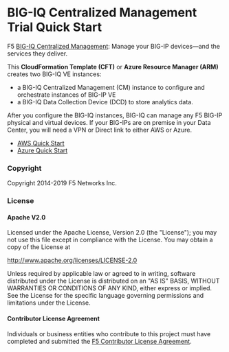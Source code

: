 BIG-IQ Centralized Management Trial Quick Start
===============================================

F5 [BIG-IQ Centralized Management](https://www.f5.com/products/automation-and-orchestration/big-iq): Manage your BIG-IP devices—and the services they deliver.

This **CloudFormation Template (CFT)** or **Azure Resource Manager (ARM)** creates two BIG-IQ VE instances: 

- a BIG-IQ Centralized Management (CM) instance to configure and orchestrate instances of BIG-IP VE
- a BIG-IQ Data Collection Device (DCD) to store analytics data. 

After you configure the BIG-IQ instances, BIG-IQ can manage any F5 BIG-IP physical and virtual devices. 
If your BIG-IPs are on premise in your Data Center, you will need a VPN or Direct link to either AWS or Azure.

- [AWS Quick Start](/aws)
- [Azure Quick Start](/azure)

### Copyright

Copyright 2014-2019 F5 Networks Inc.

### License

#### Apache V2.0

Licensed under the Apache License, Version 2.0 (the "License"); you may not use
this file except in compliance with the License. You may obtain a copy of the
License at

http://www.apache.org/licenses/LICENSE-2.0

Unless required by applicable law or agreed to in writing, software
distributed under the License is distributed on an "AS IS" BASIS,
WITHOUT WARRANTIES OR CONDITIONS OF ANY KIND, either express or implied.
See the License for the specific language governing permissions and limitations
under the License.

#### Contributor License Agreement

Individuals or business entities who contribute to this project must have
completed and submitted the [F5 Contributor License Agreement](http://f5-openstack-docs.readthedocs.io/en/latest/cla_landing.html).
